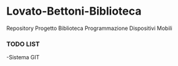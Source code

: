 # Lovato-Bettoni-Biblioteca
Repository Progetto Biblioteca Programmazione Dispositivi Mobili

### TODO LIST ###
-Sistema GIT
